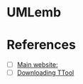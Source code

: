 # UMLemb

# References

- [ ] [Main website:](https://perso.telecom-paristech.fr/apvrille/UMLEmb)
- [ ] [Downloading TTool](https://ttool.telecom-paris.fr/downloadbis.php)
